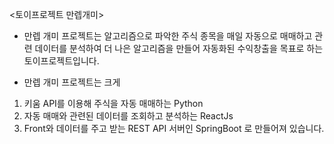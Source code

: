 <토이프로젝트 만렙개미>

- 만렙 개미 프로젝트는 알고리즘으로 파악한 주식 종목을 
매일 자동으로 매매하고 관련 데이터를 분석하여 더 나은 알고리즘을
만들어 자동화된 수익창출을 목표로 하는 토이프로젝트입니다.

- 만렙 개미 프로젝트는 크게
1) 키움 API를 이용해 주식을 자동 매매하는 Python
2) 자동 매매와 관련된 데이터를 조회하고 분석하는 ReactJs
3) Front와 데이터를 주고 받는 REST API 서버인 SpringBoot
로 만들어져 있습니다.